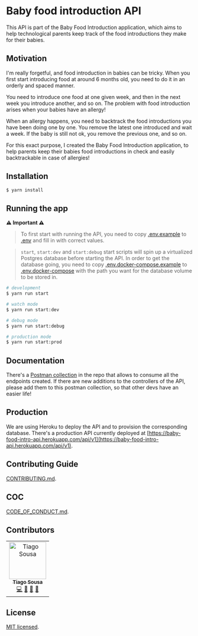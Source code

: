 # Baby food introduction API

This API is part of the Baby Food Introduction application, which aims to help technological parents keep track of the food introductions they make for their babies.

## Motivation
I'm really forgetful, and food introduction in babies can be tricky.
When you first start introducing food at around 6 months old, you need to do it in an orderly and spaced manner.

You need to introduce one food at one given week, and then in the next week you introduce another, and so on. The problem with food introduction arises when your babies have an allergy!

When an allergy happens, you need to backtrack the food introductions you have been doing one by one.
You remove the latest one introduced and wait a week. If the baby is still not ok, you remove the previous one, and so on.

For this exact purpose, I created the Baby Food Introduction application, to help parents keep their babies food introductions in check and easily backtrackable in case of allergies!

## Installation

```bash
$ yarn install
```

## Running the app

**⚠️ Important ⚠️**

> To first start with running the API, you need to copy
> [.env.example](.env.example) to [.env](.env.docker-compose) and fill in with correct values.

> `start`, `start:dev` and `start:debug` start scripts will spin up a virtualized Postgres database before starting the API. In order to get the database going, you need to copy
> [.env.docker-compose.example](.env.docker-compose.example) to [.env.docker-compose](.env.docker-compose) with the path you
> want for the database volume to be stored in.

```bash
# development
$ yarn run start

# watch mode
$ yarn run start:dev

# debug mode
$ yarn run start:debug 

# production mode
$ yarn run start:prod
```

## Documentation

There's a [Postman collection](postman_collection.json) in the repo that allows to consume all the endpoints created.
If there are new additions to the controllers of the API, please add them to this postman collection, so that other devs have an easier life!

## Production

We are using Heroku to deploy the API and to provision the corresponding database.
There's a production API currently deployed at [https://baby-food-intro-api.herokuapp.com/api/v1](https://baby-food-intro-api.herokuapp.com/api/v1).

## Contributing Guide

[CONTRIBUTING.md](CONTRIBUTING.md).

## COC

[CODE_OF_CONDUCT.md](CODE_OF_CONDUCT.md).

## Contributors

<!-- ALL-CONTRIBUTORS-LIST:START - Do not remove or modify this section -->
<!-- prettier-ignore-start -->
<!-- markdownlint-disable -->
<table>
  <tbody>
    <tr>
      <td align="center"><a href="https://tiagomichaelsousa.dev"><img src="https://avatars.githubusercontent.com/u/28356381?v=4?s=100" width="100px;" alt="Tiago Sousa"/><br /><sub><b>Tiago Sousa</b></sub></a><br /><a href="https://github.com/comoser/baby-food-intro-api/commits?author=tiagomichaelsousa" title="Code">💻</a> <a href="https://github.com/comoser/baby-food-intro-api/commits?author=tiagomichaelsousa" title="Documentation">📖</a> <a href="#ideas-tiagomichaelsousa" title="Ideas, Planning, & Feedback">🤔</a> <a href="#tool-tiagomichaelsousa" title="Tools">🔧</a></td>
    </tr>
  </tbody>
</table>

<!-- markdownlint-restore -->
<!-- prettier-ignore-end -->

<!-- ALL-CONTRIBUTORS-LIST:END -->

## License

[MIT licensed](LICENSE).
